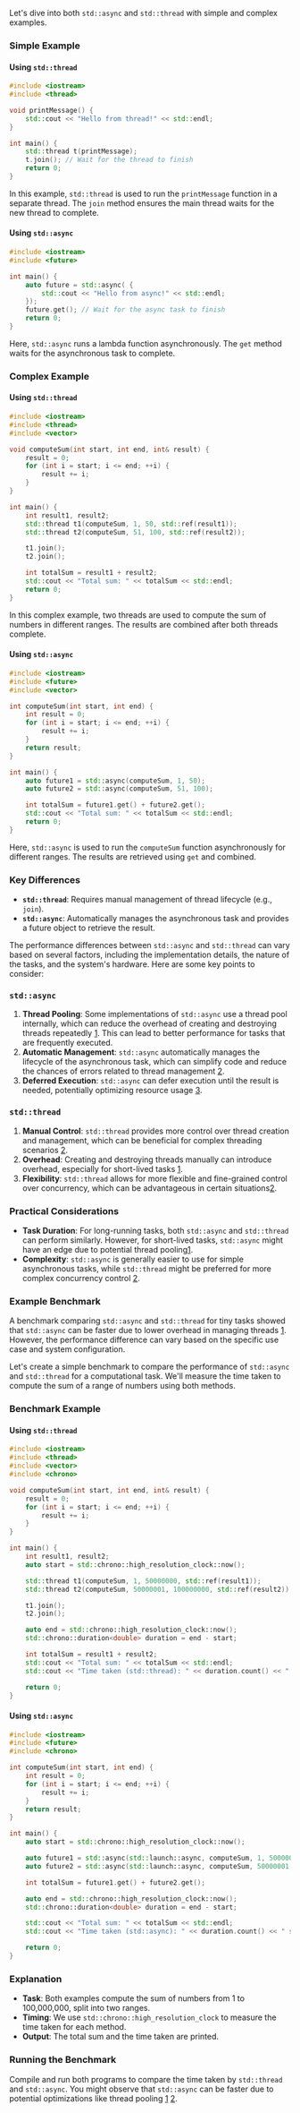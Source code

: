Let's dive into both `std::async` and `std::thread` with simple and complex examples.

### Simple Example

#### Using `std::thread`
```cpp
#include <iostream>
#include <thread>

void printMessage() {
    std::cout << "Hello from thread!" << std::endl;
}

int main() {
    std::thread t(printMessage);
    t.join(); // Wait for the thread to finish
    return 0;
}
```
In this example, `std::thread` is used to run the `printMessage` function in a separate thread. The `join` method ensures the main thread waits for the new thread to complete.

#### Using `std::async`
```cpp
#include <iostream>
#include <future>

int main() {
    auto future = std::async( {
        std::cout << "Hello from async!" << std::endl;
    });
    future.get(); // Wait for the async task to finish
    return 0;
}
```
Here, `std::async` runs a lambda function asynchronously. The `get` method waits for the asynchronous task to complete.

### Complex Example

#### Using `std::thread`
```cpp
#include <iostream>
#include <thread>
#include <vector>

void computeSum(int start, int end, int& result) {
    result = 0;
    for (int i = start; i <= end; ++i) {
        result += i;
    }
}

int main() {
    int result1, result2;
    std::thread t1(computeSum, 1, 50, std::ref(result1));
    std::thread t2(computeSum, 51, 100, std::ref(result2));

    t1.join();
    t2.join();

    int totalSum = result1 + result2;
    std::cout << "Total sum: " << totalSum << std::endl;
    return 0;
}
```
In this complex example, two threads are used to compute the sum of numbers in different ranges. The results are combined after both threads complete.

#### Using `std::async`
```cpp
#include <iostream>
#include <future>
#include <vector>

int computeSum(int start, int end) {
    int result = 0;
    for (int i = start; i <= end; ++i) {
        result += i;
    }
    return result;
}

int main() {
    auto future1 = std::async(computeSum, 1, 50);
    auto future2 = std::async(computeSum, 51, 100);

    int totalSum = future1.get() + future2.get();
    std::cout << "Total sum: " << totalSum << std::endl;
    return 0;
}
```
Here, `std::async` is used to run the `computeSum` function asynchronously for different ranges. The results are retrieved using `get` and combined.

### Key Differences
- **`std::thread`**: Requires manual management of thread lifecycle (e.g., `join`).
- **`std::async`**: Automatically manages the asynchronous task and provides a future object to retrieve the result.

The performance differences between `std::async` and `std::thread` can vary based on several factors, including the implementation details, the nature of the tasks, and the system's hardware. Here are some key points to consider:

### `std::async`
1. **Thread Pooling**: Some implementations of `std::async` use a thread pool internally, which can reduce the overhead of creating and destroying threads repeatedly [1](https://stackoverflow.com/questions/67034861/why-would-concurrency-using-stdasync-be-faster-than-using-stdthread). This can lead to better performance for tasks that are frequently executed.
2. **Automatic Management**: `std::async` automatically manages the lifecycle of the asynchronous task, which can simplify code and reduce the chances of errors related to thread management [2](https://stackoverflow.com/questions/25814365/when-to-use-stdasync-vs-stdthreads).
3. **Deferred Execution**: `std::async` can defer execution until the result is needed, potentially optimizing resource usage [3](https://eli.thegreenplace.net/2016/the-promises-and-challenges-of-stdasync-task-based-parallelism-in-c11/).

### `std::thread`
1. **Manual Control**: `std::thread` provides more control over thread creation and management, which can be beneficial for complex threading scenarios [2](https://stackoverflow.com/questions/25814365/when-to-use-stdasync-vs-stdthreads).
2. **Overhead**: Creating and destroying threads manually can introduce overhead, especially for short-lived tasks [1](https://stackoverflow.com/questions/67034861/why-would-concurrency-using-stdasync-be-faster-than-using-stdthread).
3. **Flexibility**: `std::thread` allows for more flexible and fine-grained control over concurrency, which can be advantageous in certain situations[2](https://stackoverflow.com/questions/25814365/when-to-use-stdasync-vs-stdthreads).

### Practical Considerations
- **Task Duration**: For long-running tasks, both `std::async` and `std::thread` can perform similarly. However, for short-lived tasks, `std::async` might have an edge due to potential thread pooling[1](https://stackoverflow.com/questions/67034861/why-would-concurrency-using-stdasync-be-faster-than-using-stdthread).
- **Complexity**: `std::async` is generally easier to use for simple asynchronous tasks, while `std::thread` might be preferred for more complex concurrency control [2](https://stackoverflow.com/questions/25814365/when-to-use-stdasync-vs-stdthreads).

### Example Benchmark
A benchmark comparing `std::async` and `std::thread` for tiny tasks showed that `std::async` can be faster due to lower overhead in managing threads [1](https://stackoverflow.com/questions/67034861/why-would-concurrency-using-stdasync-be-faster-than-using-stdthread). However, the performance difference can vary based on the specific use case and system configuration.


Let's create a simple benchmark to compare the performance of `std::async` and `std::thread` for a computational task. We'll measure the time taken to compute the sum of a range of numbers using both methods.

### Benchmark Example

#### Using `std::thread`
```cpp
#include <iostream>
#include <thread>
#include <vector>
#include <chrono>

void computeSum(int start, int end, int& result) {
    result = 0;
    for (int i = start; i <= end; ++i) {
        result += i;
    }
}

int main() {
    int result1, result2;
    auto start = std::chrono::high_resolution_clock::now();

    std::thread t1(computeSum, 1, 50000000, std::ref(result1));
    std::thread t2(computeSum, 50000001, 100000000, std::ref(result2));

    t1.join();
    t2.join();

    auto end = std::chrono::high_resolution_clock::now();
    std::chrono::duration<double> duration = end - start;

    int totalSum = result1 + result2;
    std::cout << "Total sum: " << totalSum << std::endl;
    std::cout << "Time taken (std::thread): " << duration.count() << " seconds" << std::endl;

    return 0;
}
```

#### Using `std::async`
```cpp
#include <iostream>
#include <future>
#include <chrono>

int computeSum(int start, int end) {
    int result = 0;
    for (int i = start; i <= end; ++i) {
        result += i;
    }
    return result;
}

int main() {
    auto start = std::chrono::high_resolution_clock::now();

    auto future1 = std::async(std::launch::async, computeSum, 1, 50000000);
    auto future2 = std::async(std::launch::async, computeSum, 50000001, 100000000);

    int totalSum = future1.get() + future2.get();

    auto end = std::chrono::high_resolution_clock::now();
    std::chrono::duration<double> duration = end - start;

    std::cout << "Total sum: " << totalSum << std::endl;
    std::cout << "Time taken (std::async): " << duration.count() << " seconds" << std::endl;

    return 0;
}
```

### Explanation
- **Task**: Both examples compute the sum of numbers from 1 to 100,000,000, split into two ranges.
- **Timing**: We use `std::chrono::high_resolution_clock` to measure the time taken for each method.
- **Output**: The total sum and the time taken are printed.

### Running the Benchmark
Compile and run both programs to compare the time taken by `std::thread` and `std::async`. You might observe that `std::async` can be faster due to potential optimizations like thread pooling [1](https://stackoverflow.com/questions/26730287/c11-thread-vs-async-performance-vs2013) [2](https://stackoverflow.com/questions/25814365/when-to-use-stdasync-vs-stdthreads).

